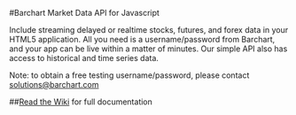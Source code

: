 #Barchart Market Data API for Javascript

Include streaming delayed or realtime stocks, futures, and forex data in your HTML5
application. All you need is a username/password from Barchart, and your app can
be live within a matter of minutes. Our simple API also has access to historical and
time series data.

Note: to obtain a free testing username/password, please contact solutions@barchart.com

##[Read the Wiki](/wiki) for full documentation
